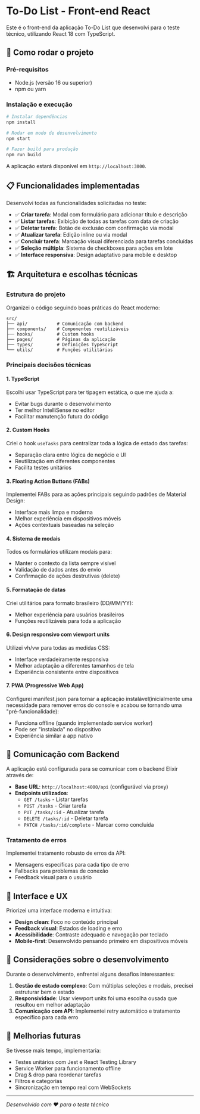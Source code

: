 # To-Do List - Front-end React

Este é o front-end da aplicação To-Do List que desenvolvi para o teste técnico, utilizando React 18 com TypeScript.

## 🚀 Como rodar o projeto

### Pré-requisitos
- Node.js (versão 16 ou superior)
- npm ou yarn

### Instalação e execução
```bash
# Instalar dependências
npm install

# Rodar em modo de desenvolvimento
npm start

# Fazer build para produção
npm run build
```

A aplicação estará disponível em `http://localhost:3000`.

## 📋 Funcionalidades implementadas

Desenvolvi todas as funcionalidades solicitadas no teste:

- ✅ **Criar tarefa**: Modal com formulário para adicionar título e descrição
- ✅ **Listar tarefas**: Exibição de todas as tarefas com data de criação
- ✅ **Deletar tarefa**: Botão de exclusão com confirmação via modal
- ✅ **Atualizar tarefa**: Edição inline ou via modal
- ✅ **Concluir tarefa**: Marcação visual diferenciada para tarefas concluídas
- ✅ **Seleção múltipla**: Sistema de checkboxes para ações em lote
- ✅ **Interface responsiva**: Design adaptativo para mobile e desktop

## 🏗️ Arquitetura e escolhas técnicas

### Estrutura do projeto
Organizei o código seguindo boas práticas do React moderno:

```
src/
├── api/           # Comunicação com backend
├── components/    # Componentes reutilizáveis
├── hooks/         # Custom hooks
├── pages/         # Páginas da aplicação
├── types/         # Definições TypeScript
└── utils/         # Funções utilitárias
```

### Principais decisões técnicas

#### 1. **TypeScript**
Escolhi usar TypeScript para ter tipagem estática, o que me ajuda a:
- Evitar bugs durante o desenvolvimento
- Ter melhor IntelliSense no editor
- Facilitar manutenção futura do código

#### 2. **Custom Hooks**
Criei o hook `useTasks` para centralizar toda a lógica de estado das tarefas:
- Separação clara entre lógica de negócio e UI
- Reutilização em diferentes componentes
- Facilita testes unitários

#### 3. **Floating Action Buttons (FABs)**
Implementei FABs para as ações principais seguindo padrões de Material Design:
- Interface mais limpa e moderna
- Melhor experiência em dispositivos móveis
- Ações contextuais baseadas na seleção

#### 4. **Sistema de modais**
Todos os formulários utilizam modais para:
- Manter o contexto da lista sempre visível
- Validação de dados antes do envio
- Confirmação de ações destrutivas (delete)

#### 5. **Formatação de datas**
Criei utilitários para formato brasileiro (DD/MM/YY):
- Melhor experiência para usuários brasileiros
- Funções reutilizáveis para toda a aplicação

#### 6. **Design responsivo com viewport units**
Utilizei vh/vw para todas as medidas CSS:
- Interface verdadeiramente responsiva
- Melhor adaptação a diferentes tamanhos de tela
- Experiência consistente entre dispositivos

#### 7. **PWA (Progressive Web App)**
Configurei manifest.json para tornar a aplicação instalável(inicialmente uma necessidade para remover erros do console e acabou se tornando uma "pré-funcionalidade):
- Funciona offline (quando implementado service worker)
- Pode ser "instalada" no dispositivo
- Experiência similar a app nativo

## 🔧 Comunicação com Backend

A aplicação está configurada para se comunicar com o backend Elixir através de:

- **Base URL**: `http://localhost:4000/api` (configurável via proxy)
- **Endpoints utilizados**:
  - `GET /tasks` - Listar tarefas
  - `POST /tasks` - Criar tarefa
  - `PUT /tasks/:id` - Atualizar tarefa
  - `DELETE /tasks/:id` - Deletar tarefa
  - `PATCH /tasks/:id/complete` - Marcar como concluída

### Tratamento de erros
Implementei tratamento robusto de erros da API:
- Mensagens específicas para cada tipo de erro
- Fallbacks para problemas de conexão
- Feedback visual para o usuário

## 🎨 Interface e UX

Priorizei uma interface moderna e intuitiva:

- **Design clean**: Foco no conteúdo principal
- **Feedback visual**: Estados de loading e erro
- **Acessibilidade**: Contraste adequado e navegação por teclado
- **Mobile-first**: Desenvolvido pensando primeiro em dispositivos móveis

## 📝 Considerações sobre o desenvolvimento

Durante o desenvolvimento, enfrentei alguns desafios interessantes:

1. **Gestão de estado complexo**: Com múltiplas seleções e modais, precisei estruturar bem o estado
2. **Responsividade**: Usar viewport units foi uma escolha ousada que resultou em melhor adaptação
3. **Comunicação com API**: Implementei retry automático e tratamento específico para cada erro

## 🚀 Melhorias futuras

Se tivesse mais tempo, implementaria:

- Testes unitários com Jest e React Testing Library
- Service Worker para funcionamento offline
- Drag & drop para reordenar tarefas
- Filtros e categorias
- Sincronização em tempo real com WebSockets

---

*Desenvolvido com ❤️ para o teste técnico*